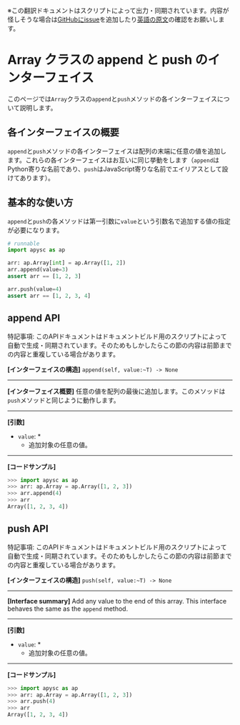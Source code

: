 <span class="inconspicuous-txt">※この翻訳ドキュメントはスクリプトによって出力・同期されています。内容が怪しそうな場合は<a href="https://github.com/simon-ritchie/apysc/issues" target="_blank">GitHubにissue</a>を追加したり[英語の原文](https://simon-ritchie.github.io/apysc/en/array_append_and_push.html)の確認をお願いします。</span>

# Array クラスの append と push のインターフェイス

このページでは`Array`クラスの`append`と`push`メソッドの各インターフェイスについて説明します。

## 各インターフェイスの概要

`append`と`push`メソッドの各インターフェイスは配列の末端に任意の値を追加します。これらの各インターフェイスはお互いに同じ挙動をします（`append`はPython寄りな名前であり、`push`はJavaScript寄りな名前でエイリアスとして設けてあります）。

## 基本的な使い方

`append`と`push`の各メソッドは第一引数に`value`という引数名で追加する値の指定が必要になります。

```py
# runnable
import apysc as ap

arr: ap.Array[int] = ap.Array([1, 2])
arr.append(value=3)
assert arr == [1, 2, 3]

arr.push(value=4)
assert arr == [1, 2, 3, 4]
```

## append API

<span class="inconspicuous-txt">特記事項: このAPIドキュメントはドキュメントビルド用のスクリプトによって自動で生成・同期されています。そのためもしかしたらこの節の内容は前節までの内容と重複している場合があります。</span>

**[インターフェイスの構造]** `append(self, value:~T) -> None`<hr>

**[インターフェイス概要]** 任意の値を配列の最後に追加します。このメソッドは`push`メソッドと同じように動作します。<hr>

**[引数]**

- `value`: *
  - 追加対象の任意の値。

<hr>

**[コードサンプル]**

```py
>>> import apysc as ap
>>> arr: ap.Array = ap.Array([1, 2, 3])
>>> arr.append(4)
>>> arr
Array([1, 2, 3, 4])
```

## push API

<span class="inconspicuous-txt">特記事項: このAPIドキュメントはドキュメントビルド用のスクリプトによって自動で生成・同期されています。そのためもしかしたらこの節の内容は前節までの内容と重複している場合があります。</span>

**[インターフェイスの構造]** `push(self, value:~T) -> None`<hr>

**[Interface summary]** Add any value to the end of this array. This interface behaves the same as the `append` method.<hr>

**[引数]**

- `value`: *
  - 追加対象の任意の値。

<hr>

**[コードサンプル]**

```py
>>> import apysc as ap
>>> arr: ap.Array = ap.Array([1, 2, 3])
>>> arr.push(4)
>>> arr
Array([1, 2, 3, 4])
```